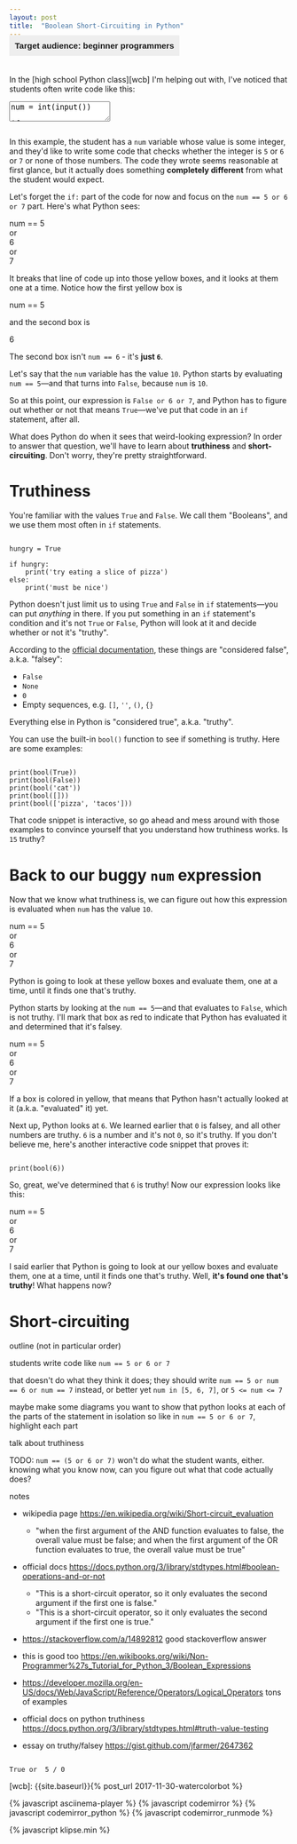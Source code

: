 ```yaml
---
layout: post
title:  "Boolean Short-Circuiting in Python"
---
```


<style>
.target-audience {
	background-color: #EEE;
	font-family: sans-serif;
	padding: 10px;
	margin: -20px 0 20px;
	display: inline-block;
	font-size: 15px;
	font-weight: bold;
}
</style>

<div class="target-audience">
Target audience: beginner programmers
</div>

In the [high school Python class][wcb] I'm helping out with, I've noticed that students often write code like this:

<textarea class="hidden">
num = int(input())

if num == 5 or 6 or 7:
</textarea>
<pre class="cm-s-friendship-bracelet"></pre>

In this example, the student has a `num` variable whose value is some integer, and they'd like to write some code that checks whether the integer is `5` or `6` or `7` or none of those numbers. The code they wrote seems reasonable at first glance, but it actually does something **completely different** from what the student would expect.

Let's forget the `if:` part of the code for now and focus on the `num == 5 or 6 or 7` part. Here's what Python sees:

<div class="boolean-diagram">
<div class="expression">num == 5</div>
<div class="conjunction">or</div>
<div class="expression">6</div>
<div class="conjunction">or</div>
<div class="expression">7</div>
</div>

It breaks that line of code up into those yellow boxes, and it looks at them one at a time. Notice how the first yellow box is

<div class="boolean-diagram"><div class="expression">num == 5</div></div>

and the second box is

<div class="boolean-diagram"><div class="expression">6</div></div>

The second box isn't `num == 6` - it's **just `6`**.

Let's say that the `num` variable has the value `10`. Python starts by evaluating `num == 5`—and that turns into `False`, because `num` is `10`.

So at this point, our expression is `False or 6 or 7`, and Python has to figure out whether or not that means `True`—we've put that code in an `if` statement, after all.

What does Python do when it sees that weird-looking expression? In order to answer that question, we'll have to learn about **truthiness** and **short-circuiting**. Don't worry, they're pretty straightforward.

# Truthiness

You're familiar with the values `True` and `False`. We call them "Booleans", and we use them most often in `if` statements.

<pre class="dont-format-output"><code class="py">
hungry = True

if hungry:
	print('try eating a slice of pizza')
else:
	print('must be nice')
</code></pre>

Python doesn't just limit us to using `True` and `False` in `if` statements—you can put _anything_ in there. If you put something in an `if` statement's condition and it's not `True` or `False`, Python will look at it and decide whether or not it's "truthy".

According to the [official documentation](https://docs.python.org/3/library/stdtypes.html#truth-value-testing), these things are "considered false", a.k.a. "falsey":

* `False`
* `None`
* `0`
* Empty sequences, e.g. `[]`, `''`, `()`, `{}`

Everything else in Python is "considered true", a.k.a. "truthy".

You can use the built-in `bool()` function to see if something is truthy. Here are some examples:

<pre><code class="py">
print(bool(True))
print(bool(False))
print(bool('cat'))
print(bool([]))
print(bool(['pizza', 'tacos']))
</code></pre>

That code snippet is interactive, so go ahead and mess around with those examples to convince yourself that you understand how truthiness works. Is `15` truthy?

# Back to our buggy `num` expression

Now that we know what truthiness is, we can figure out how this expression is evaluated when `num` has the value `10`.

<div class="boolean-diagram">
<div class="expression">num == 5</div>
<div class="conjunction">or</div>
<div class="expression">6</div>
<div class="conjunction">or</div>
<div class="expression">7</div>
</div>

Python is going to look at these yellow boxes and evaluate them, one at a time, until it finds one that's truthy.

Python starts by looking at the `num == 5`—and that evaluates to `False`, which is not truthy. I'll mark that box as red to indicate that Python has evaluated it and determined that it's falsey.

<div class="boolean-diagram">
<div class="expression falsey">num == 5</div>
<div class="conjunction">or</div>
<div class="expression">6</div>
<div class="conjunction">or</div>
<div class="expression">7</div>
</div>

If a box is colored in yellow, that means that Python hasn't actually looked at it (a.k.a. "evaluated" it) yet.

Next up, Python looks at `6`. We learned earlier that `0` is falsey, and all other numbers are truthy. `6` is a number and it's not `0`, so it's truthy. If you don't believe me, here's another interactive code snippet that proves it:

<pre><code class="py">
print(bool(6))
</code></pre>

So, great, we've determined that `6` is truthy! Now our expression looks like this:

<div class="boolean-diagram">
<div class="expression falsey">num == 5</div>
<div class="conjunction">or</div>
<div class="expression truthy">6</div>
<div class="conjunction">or</div>
<div class="expression">7</div>
</div>

I said earlier that Python is going to look at our yellow boxes and evaluate them, one at a time, until it finds one that's truthy. Well, **it's found one that's truthy**! What happens now?

# Short-circuiting





outline (not in particular order)

students write code like `num == 5 or 6 or 7`

that doesn't do what they think it does; they should write `num == 5 or num == 6 or num == 7` instead, or better yet `num in [5, 6, 7]`, or `5 <= num <= 7`

maybe make some diagrams
you want to show that python looks at each of the parts of the statement in isolation
so like in `num == 5 or 6 or 7`, highlight each part

talk about truthiness

TODO: `num == (5 or 6 or 7)` won't do what the student wants, either. knowing what you know now, can you figure out what that code actually does?

notes

* wikipedia page https://en.wikipedia.org/wiki/Short-circuit_evaluation
    * "when the first argument of the AND function evaluates to false, the overall value must be false; and when the first argument of the OR function evaluates to true, the overall value must be true"
* official docs https://docs.python.org/3/library/stdtypes.html#boolean-operations-and-or-not
    * "This is a short-circuit operator, so it only evaluates the second argument if the first one is false."
	* "This is a short-circuit operator, so it only evaluates the second argument if the first one is true."
* https://stackoverflow.com/a/14892812 good stackoverflow answer
* this is good too https://en.wikibooks.org/wiki/Non-Programmer%27s_Tutorial_for_Python_3/Boolean_Expressions

* https://developer.mozilla.org/en-US/docs/Web/JavaScript/Reference/Operators/Logical_Operators tons of examples

* official docs on python truthiness https://docs.python.org/3/library/stdtypes.html#truth-value-testing

* essay on truthy/falsey https://gist.github.com/jfarmer/2647362

<pre><code class="py">
True or  5 / 0
</code></pre>



[wcb]: {{site.baseurl}}{% post_url 2017-11-30-watercolorbot %}



{% javascript asciinema-player %}
{% javascript codemirror %}
{% javascript codemirror_python %}
{% javascript codemirror_runmode %}


<script>
var textAreas = document.getElementsByTagName("textarea");
var pres = document.querySelectorAll("pre.cm-s-friendship-bracelet");

for (var i = 0; i < textAreas.length; i++) {
	CodeMirror.runMode(textAreas[i].value, "python", pres[i]);
}
</script>

<script>
window.klipse_settings = {
	selector_eval_python_client: '.py',
	codemirror_options_in: {
		theme: "friendship-bracelet"
	},
	codemirror_options_out: {
		theme: "friendship-bracelet"
	}
};
</script>
{% javascript klipse.min %}
